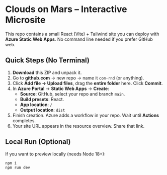 # Clouds on Mars – Interactive Microsite

This repo contains a small React (Vite) + Tailwind site you can deploy with **Azure Static Web Apps**.
No command line needed if you prefer GitHub web.

## Quick Steps (No Terminal)

1. **Download** this ZIP and unpack it.
2. Go to **github.com** → new repo → name it `com-rnd` (or anything).
3. Click **Add file → Upload files**, drag the **entire folder** here. Click **Commit**.
4. In **Azure Portal** → **Static Web Apps** → **Create**:
   - **Source**: GitHub, select your repo and branch `main`.
   - **Build presets**: React.
   - **App location**: `/`
   - **Output location**: `dist`
5. Finish creation. Azure adds a workflow in your repo. Wait until **Actions** completes.
6. Your site URL appears in the resource overview. Share that link.

## Local Run (Optional)
If you want to preview locally (needs Node 18+):
```bash
npm i
npm run dev
```
